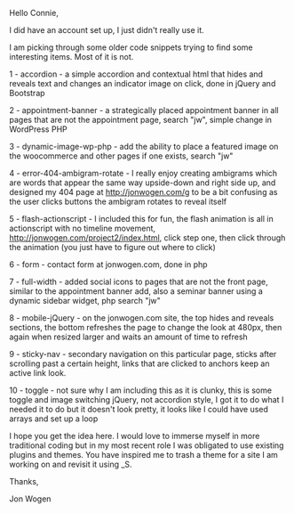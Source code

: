 Hello Connie,

I did have an account set up, I just didn't really use it.

I am picking through some older code snippets trying to find some interesting items. Most of it is not.

1 - accordion - a simple accordion and contextual html that hides and reveals text and changes an indicator image on click, done in jQuery and Bootstrap

2 - appointment-banner - a strategically placed appointment banner in all pages that are not the appointment page, search "jw", simple change in WordPress PHP

3 - dynamic-image-wp-php - add the ability to place a featured image on the woocommerce and other pages if one exists, search "jw"

4 - error-404-ambigram-rotate - I really enjoy creating ambigrams which are words that appear the same way upside-down and right side up, and designed my 404 page at http://jonwogen.com/g to be a bit confusing as the user clicks buttons the ambigram rotates to reveal itself

5 - flash-actionscript - I included this for fun, the flash animation is all in actionscript with no timeline movement, http://jonwogen.com/project2/index.html, click step one, then click through the animation (you just have to figure out where to click)

6 - form - contact form at jonwogen.com, done in php

7 - full-width - added social icons to pages that are not the front page, similar to the appointment banner add, also a seminar banner using a dynamic sidebar widget, php search "jw"

8 - mobile-jQuery - on the jonwogen.com site, the top hides and reveals sections, the bottom refreshes the page to change the look at 480px, then again when resized larger and waits an amount of time to refresh

9 - sticky-nav - secondary navigation on this particular page, sticks after scrolling past a certain height, links that are clicked to anchors keep an active link look.

10 - toggle - not sure why I am including this as it is clunky, this is some toggle and image switching jQuery, not accordion style, I got it to do what I needed it to do but it doesn't look pretty, it looks like I could have used arrays and set up a loop

I hope you get the idea here. I would love to immerse myself in more traditional coding but in my most recent role I was obligated to use existing plugins and themes. You have inspired me to trash a theme for a site I am working on and revisit it using _S.

Thanks,

Jon Wogen
